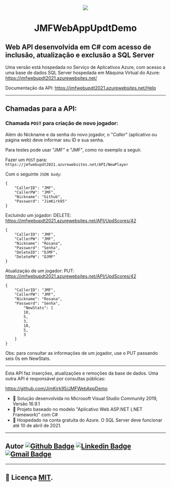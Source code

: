 <p align="center">
  <a href="http://gg.gg/jpwork">
    <img src="https://drive.google.com/uc?export=view&id=1e59cCO6e4Uu1oeO0YFUYwV58rVM_ABMQ">
  </a>
</p>
<h1 align="center">JMFWebAppUpdtDemo</h1>
<!---🗃️🌍 🌎🌎 📝 🗃️  🌏
<img src="https://simpleicons.org/icons/csharp.svg" width="20px;" />
---> 

## Web API desenvolvida em C# com acesso de inclusão, atualização e exclusão a SQL Server 
Uma versão está hospedada no Serviço de Aplicativos Azure, com acesso a uma base de dados SQL Server hospedada em Máquina Virtual do Azure: https://jmfwebupdt2021.azurewebsites.net/

Documentação da API: https://jmfwebupdt2021.azurewebsites.net/Help

---
## Chamadas para a API:

### Chamada `POST` para criação de novo jogador:
Além do Nickname e da senha do novo jogador, o "_Caller_" (aplicativo ou página web) deve informar seu ID e sua senha.

Para testes pode usar "JMF" e "JMF", como no exemplo a seguir.

Fazer um `POST` para: `https://jmfwebupdt2021.azurewebsites.net/API/NewPlayer`

Com o seguinte `JSON body`:
```
{
    "CallerID": "JMF",
    "CallerPW": "JMF",
    "Nickname": "Github",
    "Password": "JimKirk95"
}

```


Excluindo um jogador:
DELETE: https://jmfwebupdt2021.azurewebsites.net/API/UpdScores/42
```
{
    "CallerID": "JMF",
    "CallerPW": "JMF",
    "Nickname": "Rosana",
    "Password": "Senha",
    "DeleteID": "DJMF",
    "DeletePW": "DJMF"
}
```

Atualização de um jogador:
PUT: https://jmfwebupdt2021.azurewebsites.net/API/UpdScores/42

```
{
    "CallerID": "JMF",
    "CallerPW": "JMF",
    "Nickname": "Rosana",
    "Password": "Senha",
        "NewStats": [
        10,
        5,
        3,
        10,
        5,
        3
    ]
}
```


Obs: para consultar as informações de um jogador, use o PUT passando seis 0s em NewStats.

---
Esta API faz inserções, atualizações e remoções da base de dados. Uma outra API é responsável por consultas públicas:

https://github.com/JimKirk95/JMFWebAppDemo


- 👀 Solução desenvolvida no Microsoft Visual Studio Community 2019, Versão 16.9.1
- 👀 Projeto baseado no modelo "Aplicativo Web ASP.NET (.NET Framework)" com C#
- 👀 Hospedado na conta gratuita do Azure. O SQL Server deve funcionar até 10 de abril de 2021.

---

<!---
## Autor
<a href="http://gg.gg/jpwork">
 <img src="https://drive.google.com/uc?export=view&id=17_6ZWPP0DJx4fiLnO4EiWNFaNRaB2Abp" width="100px;" alt=""/>
 <br />
 <sub><b>Jackson Matsuura</b></sub></a>
 <br />
---> 
## Autor [![Github Badge](https://img.shields.io/badge/-Github/JimKirk95-000?style=flat-square&logo=Github&logoColor=white&link=https://github.com/JimKirk95)](https://github.com/JimKirk95) [![Linkedin Badge](https://img.shields.io/badge/-LinkedIn/jacksonmatsuura-blue?style=flat-square&logo=Linkedin&logoColor=white&link=https://www.linkedin.com/in/jacksonmatsuura/)](https://www.linkedin.com/in/jacksonmatsuura/) [![Gmail Badge](https://img.shields.io/badge/-jackson.matsuura@Gmail-c14438?style=flat-square&logo=Gmail&logoColor=white&link=mailto:seu_emjackson.matsuura@gmail.comail)](mailto:jackson.matsuura@gmail.com)
<!---
[![Whatsapp Badge](https://img.shields.io/badge/-Whatsapp-4CA143?style=flat-square&labelColor=4CA143&logo=whatsapp&logoColor=white&link=https://api.whatsapp.com/send?phone=seu_telefone_55+12+981082413&text=Hello!)](https://api.whatsapp.com/send?phone=seu_telefone_55+12+981082413&text=Hello!)
--->

---
## 📝 Licença [MIT](./LICENSE).
